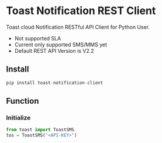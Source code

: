 # Toast Notification REST Client

Toast cloud Notification RESTful API Client for Python User.

- Not supported SLA
- Current only supported SMS/MMS yet
- Default REST API Version is V2.2


## Install

```py
pip install toast-notification-client
```

## Function

### Initialize

```python
from toast import ToastSMS
tos = ToastSMS("<API-KEY>")
```